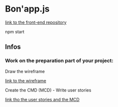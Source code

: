 # Bon'app.js

[link to the front-end repository](https://github.com/rachOS/front-bon_app.js)

npm start

## Infos
### Work on the preparation part of your project:

Draw the wireframe

[link to the wireframe](https://www.figma.com/proto/aIiZ52DFRyL46V1MobWHRC/Untitled?node-id=1%3A118&frame-preset-name=Desktop&scaling=min-zoom)

Create the CMD (MCD) - Write user stories

[link tho the user stories and the MCD](https://github.com/rachOS/back-bon_app.js/tree/develop/misc)


